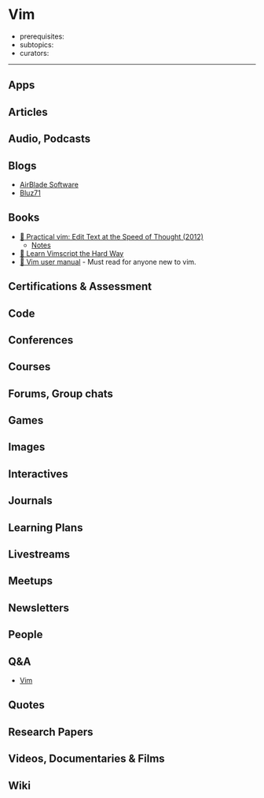 # Vim

- prerequisites:
- subtopics:
- curators:

------

## Apps

## Articles

## Audio, Podcasts

## Blogs

- [AirBlade Software](https://airbladesoftware.com/notes/)
- [Bluz71](https://bluz71.github.io/)

## Books

- [📕 Practical vim: Edit Text at the Speed of Thought (2012)](http://www.goodreads.com/book/show/13607232-practical-vim)
  - [Notes](https://github.com/gitig/Practical-Vim-Notes)
- [📖 Learn Vimscript the Hard Way](http://learnvimscriptthehardway.stevelosh.com/)
- [📖 Vim user manual](http://vimdoc.sourceforge.net/htmldoc/usr_toc.html) - Must read for anyone new to vim.


## Certifications & Assessment

## Code

## Conferences

## Courses

## Forums, Group chats

## Games

## Images

## Interactives

## Journals

## Learning Plans

## Livestreams

## Meetups

## Newsletters

## People

## Q&A

- [Vim](https://www.quora.com/topic/Vim-text-editor)

## Quotes

## Research Papers

## Videos, Documentaries & Films

## Wiki
